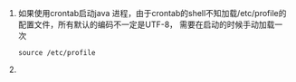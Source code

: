 1. 如果使用crontab启动java 进程，由于crontab的shell不知加载/etc/profile的配置文件，所有默认的编码不一定是UTF-8， 需要在启动的时候手动加载一次

   ```source /etc/profile```

2. 

